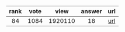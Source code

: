 
| rank | vote | view | answer | url |
|:-:|:-:|:-:|:-:|:-:|
|84|1084|1920110|18| [url](http://stackoverflow.com/questions/627435/how-do-i-remove-an-element-from-a-list-by-index-in-python) |
